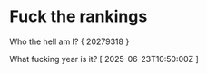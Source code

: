 # Fuck the rankings

Who the hell am I?
{ 20279318 }

What fucking year is it?
[ 2025-06-23T10:50:00Z ]
